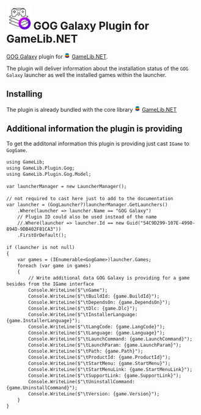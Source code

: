 ![GameLib.NET](Resources/GameLibPluginLogo64px.png "GameLib.NET GOG Galaxy") 
GOG Galaxy Plugin for GameLib.NET
======

[GOG Galaxy](https://www.gog.com/galaxy) plugin for ![GameLib.NET](../../Resources/GameLibNET-Logo-16px.png "GameLib.NET") [GameLib.NET](README.md).

The plugin will deliver information about the installation status of the `GOG Galaxy` launcher as well the installed games within the launcher.

## Installing

The plugin is already bundled with the core library ![GameLib.NET](../../Resources/GameLibNET-Logo-16px.png "GameLib.NET") [GameLib.NET](README.md)

## Additional information the plugin is providing

To get the additonal information this plugin is providing just cast `IGame` to `GogGame`.


```CSharp
using GameLib;
using GameLib.Plugin.Gog;
using GameLib.Plugin.Gog.Model;

var launcherManager = new LauncherManager();

// not required to cast here just to add to the documentation
var launcher = (GogLauncher?)launcherManager.GetLaunchers()
    .Where(launcher => launcher.Name == "GOG Galaxy")
    // Plugin ID could also be used instead of the name
    //.Where(launcher => launcher.Id == new Guid("54C9D299-107E-4990-894D-9DB402F81CA3"))
    .FirstOrDefault();

if (launcher is not null)
{
    var games = (IEnumerable<GogGame>)launcher.Games;
    foreach (var game in games)
    {
        // Write additional data GOG Galaxy is providing for a game besides from the IGame interface
        Console.WriteLine($"\nGame");
        Console.WriteLine($"\tBuildId: {game.BuildId}");
        Console.WriteLine($"\tDependsOn: {game.DependsOn}");
        Console.WriteLine($"\tDlc: {game.Dlc}");
        Console.WriteLine($"\tInstallerLanguage: {game.InstallerLanguage}");
        Console.WriteLine($"\tLangCode: {game.LangCode}");
        Console.WriteLine($"\tLanguage: {game.Language}");
        Console.WriteLine($"\tLaunchCommand: {game.LaunchCommand}");
        Console.WriteLine($"\tLaunchParam: {game.LaunchParam}");
        Console.WriteLine($"\tPath: {game.Path}");
        Console.WriteLine($"\tProductId: {game.ProductId}");
        Console.WriteLine($"\tStartMenu: {game.StartMenu}");
        Console.WriteLine($"\tStartMenuLink: {game.StartMenuLink}");
        Console.WriteLine($"\tSupportLink: {game.SupportLink}");
        Console.WriteLine($"\tUninstallCommand: {game.UninstallCommand}");
        Console.WriteLine($"\tVersion: {game.Version}");
    }
}
```